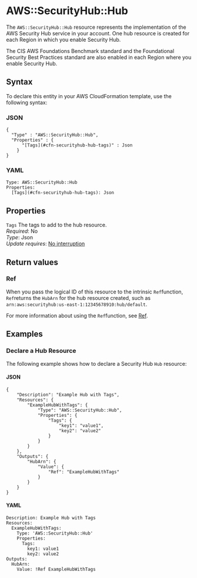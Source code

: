 # AWS::SecurityHub::Hub<a name="aws-resource-securityhub-hub"></a>

The `AWS::SecurityHub::Hub` resource represents the implementation of the AWS Security Hub service in your account\. One hub resource is created for each Region in which you enable Security Hub\.

The CIS AWS Foundations Benchmark standard and the Foundational Security Best Practices standard are also enabled in each Region where you enable Security Hub\.

## Syntax<a name="aws-resource-securityhub-hub-syntax"></a>

To declare this entity in your AWS CloudFormation template, use the following syntax:

### JSON<a name="aws-resource-securityhub-hub-syntax.json"></a>

```
{
  "Type" : "AWS::SecurityHub::Hub",
  "Properties" : {
      "[Tags](#cfn-securityhub-hub-tags)" : Json
    }
}
```

### YAML<a name="aws-resource-securityhub-hub-syntax.yaml"></a>

```
Type: AWS::SecurityHub::Hub
Properties: 
  [Tags](#cfn-securityhub-hub-tags): Json
```

## Properties<a name="aws-resource-securityhub-hub-properties"></a>

`Tags`  <a name="cfn-securityhub-hub-tags"></a>
The tags to add to the hub resource\.  
*Required*: No  
*Type*: Json  
*Update requires*: [No interruption](https://docs.aws.amazon.com/AWSCloudFormation/latest/UserGuide/using-cfn-updating-stacks-update-behaviors.html#update-no-interrupt)

## Return values<a name="aws-resource-securityhub-hub-return-values"></a>

### Ref<a name="aws-resource-securityhub-hub-return-values-ref"></a>

 When you pass the logical ID of this resource to the intrinsic `Ref`function, `Ref`returns the `HubArn` for the hub resource created, such as `arn:aws:securityhub:us-east-1:12345678910:hub/default`\.

For more information about using the `Ref`function, see [Ref](https://docs.aws.amazon.com/AWSCloudFormation/latest/UserGuide/intrinsic-function-reference-ref.html)\.

## Examples<a name="aws-resource-securityhub-hub--examples"></a>



### Declare a Hub Resource<a name="aws-resource-securityhub-hub--examples--Declare_a_Hub_Resource"></a>

The following example shows how to declare a Security Hub `Hub` resource:

#### JSON<a name="aws-resource-securityhub-hub--examples--Declare_a_Hub_Resource--json"></a>

```
{
    "Description": "Example Hub with Tags",
    "Resources": {
        "ExampleHubWithTags": {
            "Type": "AWS::SecurityHub::Hub",
            "Properties": {
                "Tags": {
                    "key1": "value1",
                    "key2": "value2"
                }
            }
        }
    },
    "Outputs": {
        "HubArn": {
            "Value": {
                "Ref": "ExampleHubWithTags"
            }
        }
    }
}
```

#### YAML<a name="aws-resource-securityhub-hub--examples--Declare_a_Hub_Resource--yaml"></a>

```
Description: Example Hub with Tags
Resources:
  ExampleHubWithTags:
    Type: 'AWS::SecurityHub::Hub'
    Properties:
      Tags:
        key1: value1
        key2: value2
Outputs:
  HubArn:
    Value: !Ref ExampleHubWithTags
```